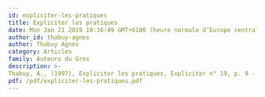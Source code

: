 ```yaml
---
id: expliciter-les-pratiques
title: Expliciter les pratiques
date: Mon Jan 21 2019 10:16:49 GMT+0100 (heure normale d’Europe centrale)
author_id: thabuy-agnes
author: Thabuy Agnès
category: Articles
family: Auteurs du Grex
description: >-
Thabuy, A., (1997), Expliciter les pratiques, Expliciter n° 19, p. 9 - 23. 
pdf: /pdf/expliciter-les-pratiques.pdf
---
```

